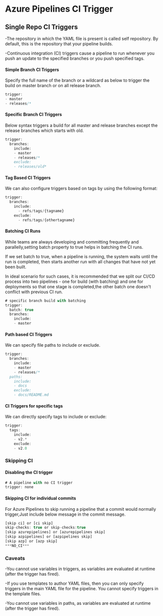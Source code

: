 
# Azure Pipelines CI Trigger



## Single Repo CI Triggers

-The repository in which the YAML file is present is called self repository. By default, this is the repository that your pipeline builds.

-Continuous integration (CI) triggers cause a pipeline to run whenever you push an update to the specified branches or you push specified tags.

#### Simple Branch CI Triggers
Specify the full name of the branch or a wildcard as below to trigger the build on master branch or on all release branch.

```javascript
trigger:
- master
- releases/*
```
#### Specific Branch CI Triggers
Below syntax triggers a build for all master and release branches except the release branches which starts with old.

```javascript
trigger:
  branches:
    include:
    - master
    - releases/*
    exclude:
    - releases/old*
```
#### Tag Based CI Triggers
We can also configure triggers based on tags by using the following format:
```javascript
trigger:
  branches:
    include:
      - refs/tags/{tagname}
    exclude:
      - refs/tags/{othertagname}
```

#### Batching CI Runs
While teams are always developing and committing frequently and parallelly,setting batch property to true helps in batching the CI runs.

If we set batch to true, when a pipeline is running, the system waits until the run is completed, then starts another run with all changes that have not yet been built.

In ideal scenario for such cases, it is recommended that we split our CI/CD process into two pipelines - one for build (with batching) and one for deployments so that one stage is completed,the other batch one doesn't conflict with previous CI run.

```javascript
# specific branch build with batching
trigger:
  batch: true
  branches:
    include:
    - master
```

#### Path based CI Triggers 
We can specify file paths to include or exclude.


```javascript
trigger:
  branches:
    include:
    - master
    - releases/*
  paths:
    include:
    - docs
    exclude:
    - docs/README.md
```

#### CI Triggers for specific tags
We can directly specify tags to include or exclude:
```javascript
trigger:
  tags:
    include:
    - v2.*
    exclude:
    - v2.0
```

### Skipping CI 

#### Disabling the CI trigger
 ```javascript
# A pipeline with no CI trigger
trigger: none
```

#### Skipping CI for individual commits
For Azure Pipelines to skip running a pipeline that a commit would normally trigger,Just include below message in the commit message.

 ```javascript
[skip ci] or [ci skip]
skip-checks: true or skip-checks:true
[skip azurepipelines] or [azurepipelines skip]
[skip azpipelines] or [azpipelines skip]
[skip azp] or [azp skip]
***NO_CI***
```




### Caveats

-You cannot use variables in triggers, as variables are evaluated at runtime (after the trigger has fired).

-If you use templates to author YAML files, then you can only specify triggers in the main YAML file for the pipeline. You cannot specify triggers in the template files.

-You cannot use variables in paths, as variables are evaluated at runtime (after the trigger has fired).
